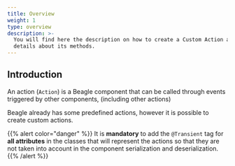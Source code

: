 ```yaml
---
title: Overview
weight: 1
type: overview
description: >-
  You will find here the description on how to create a Custom Action and
  details about its methods.
---
```


## Introduction

An action \(`Action`\) is a Beagle component that can be called through events triggered by other components, \(including other actions\)

Beagle already has some predefined actions, however it is possible to create custom actions.




{{% alert color="danger" %}}
It is **mandatory** to add the `@Transient` tag for **all attributes** in the classes that will represent the actions so that they are not taken into account in the component serialization and deserialization.
{{% /alert %}}
